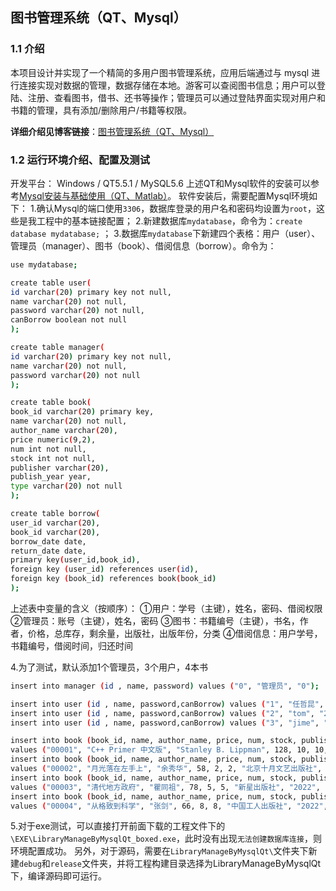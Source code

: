 ## 图书管理系统（QT、Mysql）

### 1.1 介绍

本项目设计并实现了一个精简的多用户图书管理系统，应用后端通过与 mysql 进行连接实现对数据的管理，数据存储在本地。游客可以查阅图书信息；用户可以登陆、注册、查看图书，借书、还书等操作；管理员可以通过登陆界面实现对用户和书籍的管理，具有添加/删除用户/书籍等权限。

**详细介绍见博客链接**：[图书管理系统（QT、Mysql）](https://zhekunren.github.io/archives/2ce88c53.html)

### 1.2 运行环境介绍、配置及测试

开发平台： Windows / QT5.5.1 / MySQL5.6
上述QT和Mysql软件的安装可以参考[Mysql安装与基础使用（QT、Matlab）](/archives/4fd3c7f0.html)。
软件安装后，需要配置Mysql环境如下：
1.确认Mysql的端口使用`3306`，数据库登录的用户名和密码均设置为`root`，这些是我工程中的基本链接配置；
2.新建数据库`mydatabase`，命令为：`create database mydatabase;` ；
3.数据库`mydatabase`下新建四个表格：用户（user）、管理员（manager）、图书（book）、借阅信息（borrow）。命令为：
```bash
use mydatabase;

create table user(
id varchar(20) primary key not null,
name varchar(20) not null,
password varchar(20) not null,
canBorrow boolean not null
);

create table manager(
id varchar(20) primary key not null,
name varchar(20) not null,
password varchar(20) not null
);

create table book(
book_id varchar(20) primary key,
name varchar(20) not null,
author_name varchar(20),
price numeric(9,2),
num int not null,
stock int not null,
publisher varchar(20),
publish_year year,
type varchar(20) not null
);

create table borrow(
user_id varchar(20),
book_id varchar(20),
borrow_date date,
return_date date,
primary key(user_id,book_id),
foreign key (user_id) references user(id),
foreign key (book_id) references book(book_id)
);
```
上述表中变量的含义（按顺序）：
①用户：学号（主键），姓名，密码、借阅权限
②管理员：账号（主键），姓名，密码
③图书：书籍编号（主键），书名，作者，价格，总库存，剩余量，出版社，出版年份，分类
④借阅信息：用户学号，书籍编号，借阅时间，归还时间

4.为了测试，默认添加1个管理员，3个用户，4本书
```bash
insert into manager (id , name, password) values ("0", "管理员", "0");

insert into user (id , name, password,canBorrow) values ("1", "任哲昆", "1",true);
insert into user (id , name, password,canBorrow) values ("2", "tom", "2",true);
insert into user (id , name, password,canBorrow) values ("3", "jime", "3",false);

insert into book (book_id, name, author_name, price, num, stock, publisher, publish_year, type) 
values ("00001", "C++ Primer 中文版", "Stanley B. Lippman", 128, 10, 10, "电子工业出版社", "2013", "计算机类");
insert into book (book_id, name, author_name, price, num, stock, publisher, publish_year, type) 
values ("00002", "月光落在左手上", "余秀华", 58, 2, 2, "北京十月文艺出版社", "2020", "文学类");
insert into book (book_id, name, author_name, price, num, stock, publisher, publish_year, type) 
values ("00003", "清代地方政府", "瞿同祖", 78, 5, 5, "新星出版社", "2022", "历史类");
insert into book (book_id, name, author_name, price, num, stock, publisher, publish_year, type) 
values ("00004", "从格致到科学", "张剑", 66, 8, 8, "中国工人出版社", "2022", "哲学类");
```

5.对于exe测试，可以直接打开前面下载的工程文件下的`\EXE\LibraryManageByMysqlQt_boxed.exe`，此时没有出现`无法创建数据库连接`，则环境配置成功。
另外，对于源码，需要在`LibraryManageByMysqlQt\`文件夹下新建`debug`和`release`文件夹，并将工程构建目录选择为LibraryManageByMysqlQt下，编译源码即可运行。